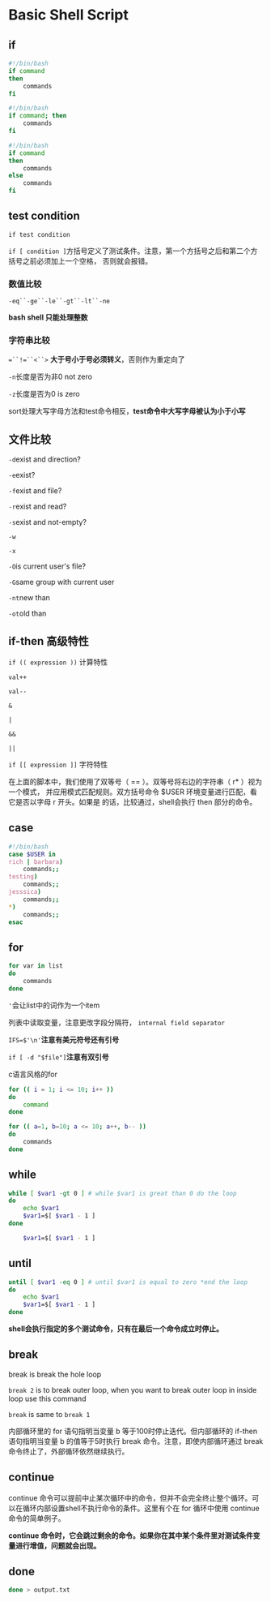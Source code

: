 

#	Basic Shell Script



## if

```bash
#!/bin/bash
if command
then
	commands
fi
```

```bash
#!/bin/bash
if command; then
	commands
fi
```

```bash
#!/bin/bash
if command
then
	commands
else
	commands
fi
```

## test condition

`if test condition`

`if [ condition ]`方括号定义了测试条件。注意，第一个方括号之后和第二个方括号之前必须加上一个空格，
否则就会报错。 

### 数值比较

`-eq``-ge``-le``-gt``-lt``-ne`

**bash shell 只能处理整数**

###	字符串比较

`=``!=``<``>` **大于号小于号必须转义**，否则作为重定向了

`-n`长度是否为非0 not zero

`-z`长度是否为0 is zero

sort处理大写字母方法和test命令相反，**test命令中大写字母被认为小于小写**

## 文件比较

`-d`exist and direction?

`-e`exist?

`-f`exist and file?

`-r`exist and read?

`-s`exist and not-empty?

`-w`

`-x`

`-O`is current user's file?

`-G`same group with current user

`-nt`new than

`-ot`old than

## if-then 高级特性

`if (( expression ))` 计算特性

`val++`

`val--`

`&`

`|`

`&&`

`||`

`if [[ expression ]]` 字符特性

在上面的脚本中，我们使用了双等号（ == ）。双等号将右边的字符串（ r* ）视为一个模式，
并应用模式匹配规则。双方括号命令 $USER 环境变量进行匹配，看它是否以字母 r 开头。如果是
的话，比较通过，shell会执行 then 部分的命令。 

## case

```bash
#!/bin/bash
case $USER in
rich | barbara)
	commands;;
testing)
	commands;;
jesssica)
	commands;;
*)
	commands;;
esac
```

## for

```bash
for var in list
do
	commands
done
```

`'`会让list中的词作为一个item

列表中读取变量，注意更改字段分隔符， `internal field separator`

`IFS=$'\n'`**注意有美元符号还有引号**

`if [ -d "$file"]`**注意有双引号**

c语言风格的for

```bash
for (( i = 1; i <= 10; i++ ))
do
	command
done
```

```bash
for (( a=1, b=10; a <= 10; a++, b-- ))
do
	commands
done
```

## while

```bash
while [ $var1 -gt 0 ] # while $var1 is great than 0 do the loop
do
	echo $var1
	$var1=$[ $var1 - 1 ]
done
```

```bash
	$var1=$[ $var1 - 1 ]
```

## until

```bash
until [ $var1 -eq 0 ] # until $var1 is equal to zero *end the loop
do
	echo $var1
	$var1=$[ $var1 - 1 ]
done
```

**shell会执行指定的多个测试命令，只有在最后一个命令成立时停止。** 

## break

break is break the hole loop

`break 2` is to break outer loop, when you want to break outer loop in inside loop use this command

`break` is same to `break 1`

内部循环里的 for 语句指明当变量 b 等于100时停止迭代。但内部循环的 if-then 语句指明当变量 b 的值等于5时执行 break 命令。注意，即使内部循环通过 break 命令终止了，外部循环依然继续执行。 

## continue

continue 命令可以提前中止某次循环中的命令，但并不会完全终止整个循环。可以在循环内部设置shell不执行命令的条件。这里有个在 for 循环中使用 continue 命令的简单例子。 

**continue 命令时，它会跳过剩余的命令。如果你在其中某个条件里对测试条件变量进行增值，问题就会出现。** 

## done

```bash
done > output.txt
```

